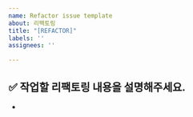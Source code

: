 ```yaml
---
name: Refactor issue template
about: 리팩토링
title: "[REFACTOR]"
labels: ''
assignees: ''

---
```


## ✅ 작업할 리팩토링 내용을 설명해주세요.
-
